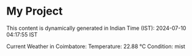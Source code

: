 # My Project

This content is dynamically generated in Indian Time (IST): 2024-07-10 04:17:55 IST


Current Weather in Coimbatore:
Temperature: 22.88 °C
Condition: mist
